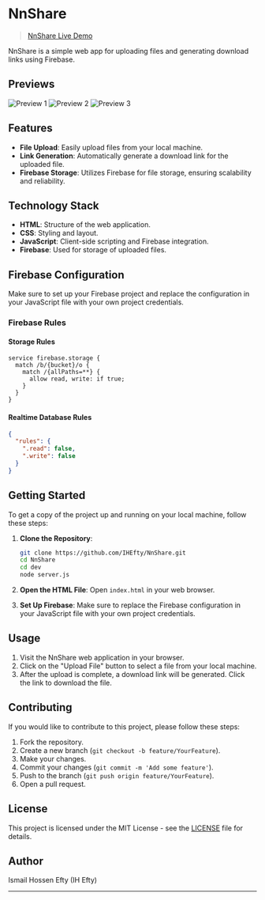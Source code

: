 # NnShare

> [NnShare Live Demo](https://ihefty.github.io/NnShare/)
> 
NnShare is a simple web app for uploading files and generating download links using Firebase.

## Previews

![Preview 1](./images/preview_1.png)
![Preview 2](./images/preview_2.png)
![Preview 3](./images/preview_3.png)

## Features

- **File Upload**: Easily upload files from your local machine.
- **Link Generation**: Automatically generate a download link for the uploaded file.
- **Firebase Storage**: Utilizes Firebase for file storage, ensuring scalability and reliability.

## Technology Stack

- **HTML**: Structure of the web application.
- **CSS**: Styling and layout.
- **JavaScript**: Client-side scripting and Firebase integration.
- **Firebase**: Used for storage of uploaded files.

## Firebase Configuration

Make sure to set up your Firebase project and replace the configuration in your JavaScript file with your own project credentials.

### Firebase Rules

#### Storage Rules

```plaintext
service firebase.storage {
  match /b/{bucket}/o {
    match /{allPaths=**} {
      allow read, write: if true;
    }
  }
}
```

#### Realtime Database Rules

```json
{
  "rules": {
    ".read": false,
    ".write": false
  }
}
```

## Getting Started

To get a copy of the project up and running on your local machine, follow these steps:

1. **Clone the Repository**:
   ```bash
   git clone https://github.com/IHEfty/NnShare.git
   cd NnShare
   cd dev
   node server.js
   ```

2. **Open the HTML File**: Open `index.html` in your web browser.

3. **Set Up Firebase**: Make sure to replace the Firebase configuration in your JavaScript file with your own project credentials.

## Usage

1. Visit the NnShare web application in your browser.
2. Click on the "Upload File" button to select a file from your local machine.
3. After the upload is complete, a download link will be generated. Click the link to download the file.

## Contributing

If you would like to contribute to this project, please follow these steps:

1. Fork the repository.
2. Create a new branch (`git checkout -b feature/YourFeature`).
3. Make your changes.
4. Commit your changes (`git commit -m 'Add some feature'`).
5. Push to the branch (`git push origin feature/YourFeature`).
6. Open a pull request.

## License

This project is licensed under the MIT License - see the [LICENSE](LICENSE) file for details.

## Author

Ismail Hossen Efty (IH Efty)

---
